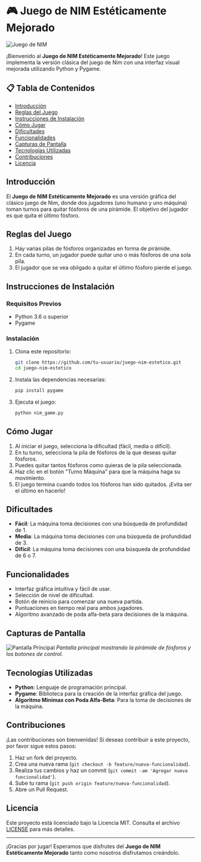 # 🎮 Juego de NIM Estéticamente Mejorado

![Juego de NIM](https://external-content.duckduckgo.com/iu/?u=http%3A%2F%2Fi.imgur.com%2F0wiGNRi.png&f=1&nofb=1&ipt=ef4e338949c9b311319ab4dd54baee1dd63d6a0630c00add6de64c122916aeb0&ipo=images)

¡Bienvenido al **Juego de NIM Estéticamente Mejorado**! Este juego implementa la versión clásica del juego de Nim con una interfaz visual mejorada utilizando Python y Pygame.

## 📋 Tabla de Contenidos
- [Introducción](#introducción)
- [Reglas del Juego](#reglas-del-juego)
- [Instrucciones de Instalación](#instrucciones-de-instalación)
- [Cómo Jugar](#cómo-jugar)
- [Dificultades](#dificultades)
- [Funcionalidades](#funcionalidades)
- [Capturas de Pantalla](#capturas-de-pantalla)
- [Tecnologías Utilizadas](#tecnologías-utilizadas)
- [Contribuciones](#contribuciones)
- [Licencia](#licencia)

## Introducción

El **Juego de NIM Estéticamente Mejorado** es una versión gráfica del clásico juego de Nim, donde dos jugadores (uno humano y uno máquina) toman turnos para quitar fósforos de una pirámide. El objetivo del jugador es que quita el último fósforo.

## Reglas del Juego

1. Hay varias pilas de fósforos organizadas en forma de pirámide.
2. En cada turno, un jugador puede quitar uno o más fósforos de una sola pila.
3. El jugador que se vea obligado a quitar el último fósforo pierde el juego.

## Instrucciones de Instalación

### Requisitos Previos

- Python 3.6 o superior
- Pygame

### Instalación

1. Clona este repositorio:

    ```bash
    git clone https://github.com/tu-usuario/juego-nim-estetico.git
    cd juego-nim-estetico
    ```

2. Instala las dependencias necesarias:

    ```bash
    pip install pygame
    ```

3. Ejecuta el juego:

    ```bash
    python nim_game.py
    ```

## Cómo Jugar

1. Al iniciar el juego, selecciona la dificultad (fácil, media o difícil).
2. En tu turno, selecciona la pila de fósforos de la que deseas quitar fósforos.
3. Puedes quitar tantos fósforos como quieras de la pila seleccionada.
4. Haz clic en el botón "Turno Máquina" para que la máquina haga su movimiento.
5. El juego termina cuando todos los fósforos han sido quitados. ¡Evita ser el último en hacerlo!

## Dificultades

- **Fácil**: La máquina toma decisiones con una búsqueda de profundidad de 1.
- **Media**: La máquina toma decisiones con una búsqueda de profundidad de 3.
- **Difícil**: La máquina toma decisiones con una búsqueda de profundidad de 6 o 7.

## Funcionalidades

- Interfaz gráfica intuitiva y fácil de usar.
- Selección de nivel de dificultad.
- Botón de reinicio para comenzar una nueva partida.
- Puntuaciones en tiempo real para ambos jugadores.
- Algoritmo avanzado de poda alfa-beta para decisiones de la máquina.

## Capturas de Pantalla

![Pantalla Principal](https://via.placeholder.com/800x400.png?text=Pantalla+Principal)
*Pantalla principal mostrando la pirámide de fósforos y los botones de control.*

## Tecnologías Utilizadas

- **Python**: Lenguaje de programación principal.
- **Pygame**: Biblioteca para la creación de la interfaz gráfica del juego.
- **Algoritmo Minimax con Poda Alfa-Beta**: Para la toma de decisiones de la máquina.

## Contribuciones

¡Las contribuciones son bienvenidas! Si deseas contribuir a este proyecto, por favor sigue estos pasos:

1. Haz un fork del proyecto.
2. Crea una nueva rama (`git checkout -b feature/nueva-funcionalidad`).
3. Realiza tus cambios y haz un commit (`git commit -am 'Agregar nueva funcionalidad'`).
4. Sube tu rama (`git push origin feature/nueva-funcionalidad`).
5. Abre un Pull Request.

## Licencia

Este proyecto está licenciado bajo la Licencia MIT. Consulta el archivo [LICENSE](LICENSE) para más detalles.

---

¡Gracias por jugar! Esperamos que disfrutes del **Juego de NIM Estéticamente Mejorado** tanto como nosotros disfrutamos creándolo.
